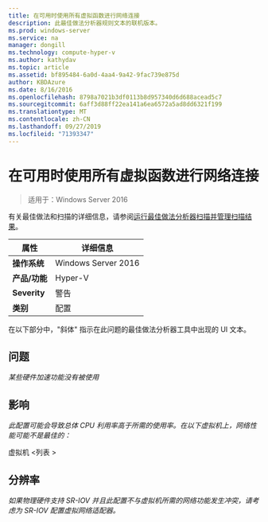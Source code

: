 ```yaml
---
title: 在可用时使用所有虚拟函数进行网络连接
description: 此最佳做法分析器规则文本的联机版本。
ms.prod: windows-server
ms.service: na
manager: dongill
ms.technology: compute-hyper-v
ms.author: kathydav
ms.topic: article
ms.assetid: bf895484-6a0d-4aa4-9a42-9fac739e875d
author: KBDAzure
ms.date: 8/16/2016
ms.openlocfilehash: 8798a7021b3df0113b8d957340d6d688acead5c7
ms.sourcegitcommit: 6aff3d88ff22ea141a6ea6572a5ad8dd6321f199
ms.translationtype: MT
ms.contentlocale: zh-CN
ms.lasthandoff: 09/27/2019
ms.locfileid: "71393347"
---
```

# <a name="use-all-virtual-functions-for-networking-when-they-are-available"></a>在可用时使用所有虚拟函数进行网络连接

>适用于：Windows Server 2016

有关最佳做法和扫描的详细信息，请参阅[运行最佳做法分析器扫描并管理扫描结果](https://go.microsoft.com/fwlink/p/?LinkID=223177)。  
  
|属性|详细信息|  
|-|-|  
|**操作系统**|Windows Server 2016|  
|**产品/功能**|Hyper-V|  
|**Severity**|警告|  
|**类别**|配置|  
  
在以下部分中，"斜体" 指示在此问题的最佳做法分析器工具中出现的 UI 文本。  
  
## <a name="issue"></a>问题  
*某些硬件加速功能没有被使用*  
  
## <a name="impact"></a>影响  
*此配置可能会导致总体 CPU 利用率高于所需的使用率。在以下虚拟机上，网络性能可能不是最佳的：*  
  
虚拟机 \<列表 >  
  
## <a name="resolution"></a>分辨率  
*如果物理硬件支持 SR-IOV 并且此配置不与虚拟机所需的网络功能发生冲突，请考虑为 SR-IOV 配置虚拟网络适配器。*  
  


